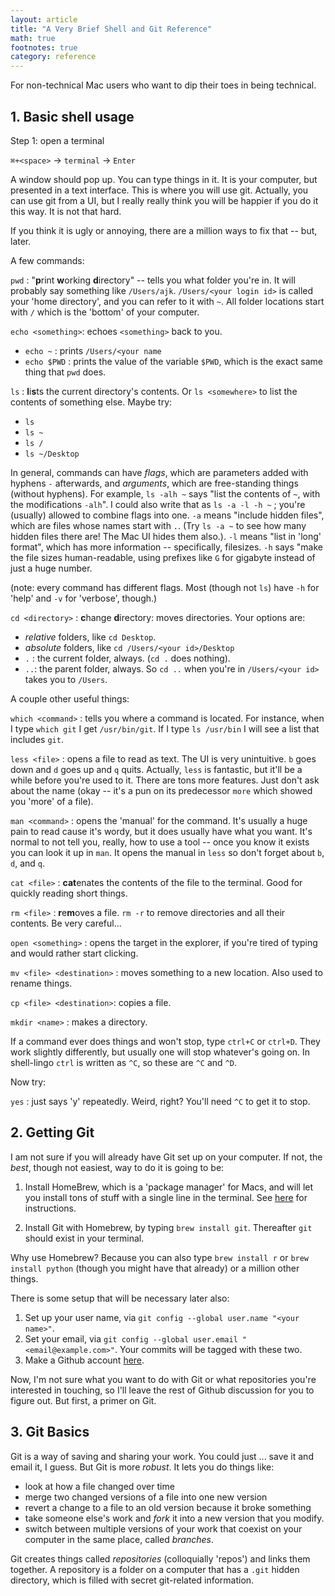 ```yaml
---
layout: article
title: "A Very Brief Shell and Git Reference"
math: true
footnotes: true
category: reference
---
```


For non-technical Mac users who want to dip their toes in being technical.

## 1. Basic shell usage

Step 1: open a terminal

`⌘+<space>` -> `terminal` -> `Enter`

A window should pop up. You can type things in it. It is your computer, but presented in a text interface. This is where you will use git. Actually, you can use git from a UI, but I really really think you will be happier if you do it this way. It is not that hard.

If you think it is ugly or annoying, there are a million ways to fix that -- but, later.

A few commands:

`pwd` : "**p**rint **w**orking **d**irectory" -- tells you what folder you're in. It will probably say something like `/Users/ajk`. `/Users/<your login id>` is called your 'home directory', and you can refer to it with `~`. All folder locations start with `/` which is the 'bottom' of your computer.

`echo <something>`: echoes `<something>` back to you. 

* `echo ~` : prints `/Users/<your name`
* `echo $PWD` : prints the value of the variable `$PWD`, which is the exact same thing that `pwd` does.

`ls` : **l**i**s**ts the current directory's contents. Or `ls <somewhere>` to list the contents of something else. Maybe try:

* `ls`
* `ls ~`
* `ls /`
* `ls ~/Desktop`

In general, commands can have _flags_, which are parameters added with hyphens `-` afterwards, and _arguments_, which are free-standing things (without hyphens). For example, `ls -alh ~` says "list the contents of `~`, with the modifications `-alh`". I could also write that as `ls -a -l -h ~` ; you're (usually) allowed to combine flags into one. `-a` means "include hidden files", which are files whose names start with `.`. (Try `ls -a ~` to see how many hidden files there are! The Mac UI hides them also.). `-l` means "list in 'long' format", which has more information -- specifically, filesizes. `-h` says "make the file sizes human-readable, using prefixes like `G` for gigabyte instead of just a huge number. 

(note: every command has different flags. Most (though not `ls`) have `-h` for 'help' and `-v` for 'verbose', though.) 

`cd <directory>` : **c**hange **d**irectory: moves directories. Your options are:
* _relative_ folders, like `cd Desktop`.
* _absolute_ folders, like `cd /Users/<your id>/Desktop`
* `.` : the current folder, always. (`cd .` does nothing).
* `..`: the parent folder, always. So `cd ..` when you're in `/Users/<your id>` takes you to `/Users`.

A couple other useful things:

`which <command>` : tells you where a command is located. For instance, when I type `which git` I get `/usr/bin/git`. If I type `ls /usr/bin` I will see a list that includes `git`.

`less <file>` : opens a file to read as text. The UI is very unintuitive. `b` goes down and `d` goes up and `q` quits. Actually, `less` is fantastic, but it'll be a while before you're used to it. There are tons more features. Just don't ask about the name (okay -- it's a pun on its predecessor `more` which showed you 'more' of a file).

`man <command>` : opens the 'manual' for the command. It's usually a huge pain to read cause it's wordy, but it does usually have what you want. It's normal to not tell you, really, how to use a tool -- once you know it exists you can look it up in `man`. It opens the manual in `less` so don't forget about `b`, `d`, and `q`.

`cat <file>` : **cat**enates the contents of the file to the terminal. Good for quickly reading short things.

`rm <file>` : **r**e**m**oves a file. `rm -r` to remove directories and all their contents. Be very careful...

`open <something>` : opens the target in the explorer, if you're tired of typing and would rather start clicking.

`mv <file> <destination>` : moves something to a new location. Also used to rename things.

`cp <file> <destination>`: copies a file.

`mkdir <name>` : makes a directory.

If a command ever does things and won't stop, type `ctrl+C` or `ctrl+D`. They work slightly differently, but usually one will stop whatever's going on. In shell-lingo `ctrl` is written as `^C`, so these are `^C` and `^D`. 

Now try:

`yes` : just says 'y' repeatedly. Weird, right? You'll need `^C` to get it to stop.

## 2. Getting Git

I am not sure if you will already have Git set up on your computer. If not, the _best_, though not easiest, way to do it is going to be:

1. Install HomeBrew, which is a 'package manager' for Macs, and will let you install tons of stuff with a single line in the terminal. See [here](https://brew.sh/) for instructions.

2. Install Git with Homebrew, by typing `brew install git`. Thereafter `git` should exist in your terminal.

Why use Homebrew? Because you can also type `brew install r` or `brew install python` (though you might have that already) or a million other things.

There is some setup that will be necessary later also:

1. Set up your user name, via `git config --global user.name "<your name>"`.
2. Set your email, via `git config --global user.email "<email@example.com>"`. Your commits will be tagged with these two.
3. Make a Github account [here](https://github.com/).

Now, I'm not sure what you want to do with Git or what repositories you're interested in touching, so I'll leave the rest of Github discussion for you to figure out. But first, a primer on Git.

## 3. Git Basics

Git is a way of saving and sharing your work. You could just ... save it and email it, I guess. But Git is more _robust_. It lets you do things like:

* look at how a file changed over time
* merge two changed versions of a file into one new version
* revert a change to a file to an old version because it broke something 
* take someone else's work and _fork_ it into a new version that you modify.
* switch between multiple versions of your work that coexist on your computer in the same place, called _branches_.

Git creates things called _repositories_ (colloquially 'repos') and links them together. A repository is a folder on a computer that has a `.git` hidden directory, which is filled with secret git-related information.
